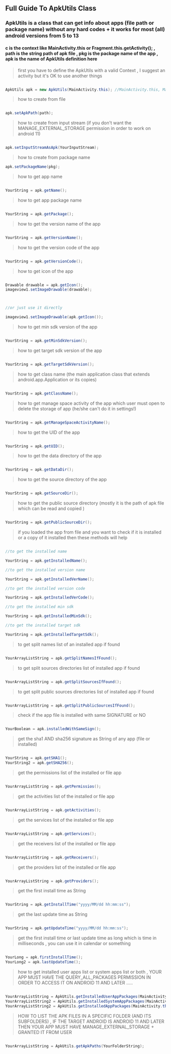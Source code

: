 ## Full Guide To ApkUtils Class
### ApkUtils is a class that can get info about apps (file path or package name) without any hard codes + it works for most (all) android versions from 5 to 13
#### c is the context like MainActivity.this or Fragment.this.getActivity(); , path is the string path of apk file , pkg is the package name of the app , apk is the name of ApkUtils definition here

> first you have to define the ApkUtils with a valid Context , I suggest an activity but it's OK to use another things

``` java

ApkUtils apk = new ApkUtils(MainActivity.this); //MainActivity.this, MainActivity is the activity name , if it is a fragment then MainFragment.this.getActivity()
```


> how to create from file


``` java

apk.setApkPath(path);

```

> how to create from input stream (if you don't want the MANAGE_EXTERNAL_STORAGE permission in order to work on android 11)

``` java

apk.setInputStreamAsApk(YourInputStream);

```

> how to create from package name


``` java
apk.setPackageName(pkg);
```


> how to get app name


``` java

YourString = apk.getName();

```

> how to get app package name


``` java

YourString = apk.getPackage();

```

> how to get the version name of the app


``` java

YourString = apk.getVersionName();
```

> how to get the version code of the app


``` java

YourString = apk.getVersionCode();

```

> how to get icon of the app


``` java

Drawable drawable = apk.getIcon();
imageview1.setImageDrawable(drawable);



//or just use it directly

imageview1.setImageDrawable(apk.getIcon());

```

> how to get min sdk version of the app


``` java

YourString = apk.getMinSdkVersion();

```

> how to get target sdk version of the app


``` java

YourString = apk.getTargetSdkVersion();

```

> how to get class name (the main application class that extends android.app.Application or its copies)


``` java

YourString = apk.getClassName();

```


> how to get manage space activity of the app which user must open to delete the storage of app (he/she can't do it in settings!)


``` java

YourString = apk.getManageSpaceActivityName();

```

> how to get the UID of the app


``` java

YourString = apk.getUID();

```

> how to get the data directory of the app


``` java

YourString = apk.getDataDir();

```

> how to get the source directory of the app


``` java

YourString = apk.getSourceDir();

```

> how to get the public source directory (mostly it is the path of apk file which can be read and copied )


``` java

YourString = apk.getPublicSourceDir();

```

> if you loaded the app from file and you want to check if it is installed or a copy of it installed then these methods will help


``` java

//to get the installed name

YourString = apk.getInstalledName();

//to get the installed version name

YourString = apk.getInstalledVerName();

//to get the installed version code

YourString = apk.getInstalledVerCode();

//to get the installed min sdk

YourString = apk.getInstalledMinSdk();

//to get the installed target sdk

YourString = apk.getInstalledTargetSdk();

```

> to get split names list of an installed app if found


``` java

YourArrayListString = apk.getSplitNamesIfFound();

```

> to get split sources directories list of installed app if found


``` java

YourArrayListString = apk.getSplitSourcesIfFound();

```

> to get split public sources directories list of installed app if found


``` java

YourArrayListString = apk.getSplitPublicSourcesIfFound();
```


> check if the app file is installed with same SIGNATURE or NO


``` java

YourBoolean = apk.installedWithSameSign();

```


> get the sha1 AND sha256 signature as String of any app (file or installed)


``` java

YourString = apk.getSHA1();
YourString2 = apk.getSHA256();
```


> get the permissions list of the installed or file app


``` java

YourArrayListString = apk.getPermissios();
```


> get the activities list of the installed or file app


``` java

YourArrayListString = apk.getActivities();

```
> get the services list of the installed or file app


``` java

YourArrayListString = apk.getServices();
```

> get the receivers list of the installed or file app


``` java

YourArrayListString = apk.getReceivers();
```

> get the providers list of the installed or file app


``` java

YourArrayListString = apk.getProviders();

```

> get the first install time as String


``` java

YourString = apk.getInstallTime("yyyy/MM/dd hh:mm:ss");
```


> get the last update time as String


``` java

YourString = apk.getUpdateTime("yyyy/MM/dd hh:mm:ss");

```

> get the first install time or last update time as long which is time in milliseconds , you can use it in calendar or something


``` java

YourLong = apk.firstInstallTime();
YourLong2 = apk.lastUpdateTime();
```


> how to get installed user apps list or system apps list or both , YOUR APP MUST HAVE THE QUERY_ALL_PACKAGES PERMISSION IN ORDER TO ACCESS IT ON ANDROID 11 AND LATER .....


``` java

YourArrayListString = ApkUtils.getInstalledUserAppPackages(MainActivity.this);
YourArrayListString2 = ApkUtils.getInstalledSystemAppPackages(MainActivity.this);
YourArrayListString2 = ApkUtils.getInstalledAppPackages(MainActivity.this);
```

> HOW TO LIST THE APK FILES IN A SPECIFIC FOLDER (AND ITS SUBFOLDERS) , IF THE TARGET ANDROID IS ANDROID 11 AND LATER THEN YOUR APP MUST HAVE MANAGE_EXTERNAL_STORAGE + GRANTED IT FROM USER

``` java

YourArrayListString = ApkUtils.getApkPaths(YourFolderString);

```
